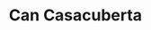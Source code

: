 ---
title: "Can Casacuberta"
url: /sant-julia-del-llor-i-bonmati/can-casacuberta/
shop: Metzgerei
---